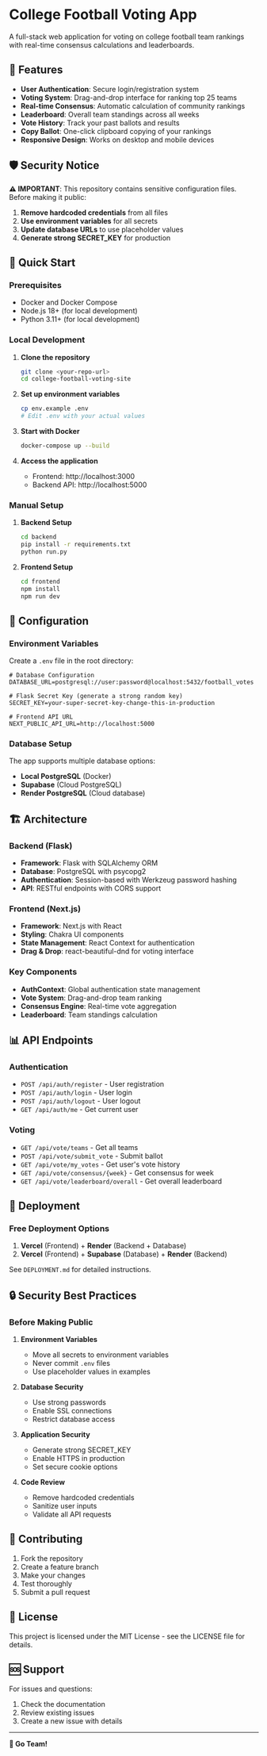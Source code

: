 # College Football Voting App

A full-stack web application for voting on college football team rankings with real-time consensus calculations and leaderboards.

## 🏈 Features

- **User Authentication**: Secure login/registration system
- **Voting System**: Drag-and-drop interface for ranking top 25 teams
- **Real-time Consensus**: Automatic calculation of community rankings
- **Leaderboard**: Overall team standings across all weeks
- **Vote History**: Track your past ballots and results
- **Copy Ballot**: One-click clipboard copying of your rankings
- **Responsive Design**: Works on desktop and mobile devices

## 🛡️ Security Notice

**⚠️ IMPORTANT**: This repository contains sensitive configuration files. Before making it public:

1. **Remove hardcoded credentials** from all files
2. **Use environment variables** for all secrets
3. **Update database URLs** to use placeholder values
4. **Generate strong SECRET_KEY** for production

## 🚀 Quick Start

### Prerequisites

- Docker and Docker Compose
- Node.js 18+ (for local development)
- Python 3.11+ (for local development)

### Local Development

1. **Clone the repository**
   ```bash
   git clone <your-repo-url>
   cd college-football-voting-site
   ```

2. **Set up environment variables**
   ```bash
   cp env.example .env
   # Edit .env with your actual values
   ```

3. **Start with Docker**
   ```bash
   docker-compose up --build
   ```

4. **Access the application**
   - Frontend: http://localhost:3000
   - Backend API: http://localhost:5000

### Manual Setup

1. **Backend Setup**
   ```bash
   cd backend
   pip install -r requirements.txt
   python run.py
   ```

2. **Frontend Setup**
   ```bash
   cd frontend
   npm install
   npm run dev
   ```

## 🔧 Configuration

### Environment Variables

Create a `.env` file in the root directory:

```env
# Database Configuration
DATABASE_URL=postgresql://user:password@localhost:5432/football_votes

# Flask Secret Key (generate a strong random key)
SECRET_KEY=your-super-secret-key-change-this-in-production

# Frontend API URL
NEXT_PUBLIC_API_URL=http://localhost:5000
```

### Database Setup

The app supports multiple database options:

- **Local PostgreSQL** (Docker)
- **Supabase** (Cloud PostgreSQL)
- **Render PostgreSQL** (Cloud database)

## 🏗️ Architecture

### Backend (Flask)
- **Framework**: Flask with SQLAlchemy ORM
- **Database**: PostgreSQL with psycopg2
- **Authentication**: Session-based with Werkzeug password hashing
- **API**: RESTful endpoints with CORS support

### Frontend (Next.js)
- **Framework**: Next.js with React
- **Styling**: Chakra UI components
- **State Management**: React Context for authentication
- **Drag & Drop**: react-beautiful-dnd for voting interface

### Key Components
- **AuthContext**: Global authentication state management
- **Vote System**: Drag-and-drop team ranking
- **Consensus Engine**: Real-time vote aggregation
- **Leaderboard**: Team standings calculation

## 📊 API Endpoints

### Authentication
- `POST /api/auth/register` - User registration
- `POST /api/auth/login` - User login
- `POST /api/auth/logout` - User logout
- `GET /api/auth/me` - Get current user

### Voting
- `GET /api/vote/teams` - Get all teams
- `POST /api/vote/submit_vote` - Submit ballot
- `GET /api/vote/my_votes` - Get user's vote history
- `GET /api/vote/consensus/{week}` - Get consensus for week
- `GET /api/vote/leaderboard/overall` - Get overall leaderboard

## 🚀 Deployment

### Free Deployment Options

1. **Vercel** (Frontend) + **Render** (Backend + Database)
2. **Vercel** (Frontend) + **Supabase** (Database) + **Render** (Backend)

See `DEPLOYMENT.md` for detailed instructions.

## 🔒 Security Best Practices

### Before Making Public

1. **Environment Variables**
   - Move all secrets to environment variables
   - Never commit `.env` files
   - Use placeholder values in examples

2. **Database Security**
   - Use strong passwords
   - Enable SSL connections
   - Restrict database access

3. **Application Security**
   - Generate strong SECRET_KEY
   - Enable HTTPS in production
   - Set secure cookie options

4. **Code Review**
   - Remove hardcoded credentials
   - Sanitize user inputs
   - Validate all API requests

## 🤝 Contributing

1. Fork the repository
2. Create a feature branch
3. Make your changes
4. Test thoroughly
5. Submit a pull request

## 📝 License

This project is licensed under the MIT License - see the LICENSE file for details.

## 🆘 Support

For issues and questions:
1. Check the documentation
2. Review existing issues
3. Create a new issue with details

---

**🏈 Go Team!** 